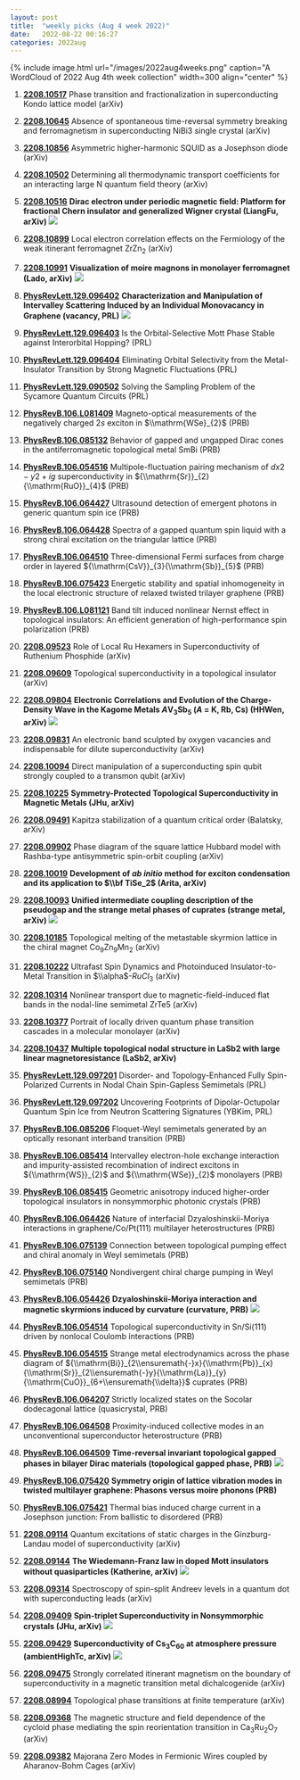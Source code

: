 ```yaml
---
layout: post
title:  "weekly picks (Aug 4 week 2022)"
date:   2022-08-22 00:16:27
categories: 2022aug
---
```


{% include image.html url="/images/2022aug4weeks.png" caption="A WordCloud of 2022 Aug 4th week collection" width=300 align="center" %}


1. **[2208.10517](http://arxiv.org/abs/2208.10517)** Phase transition and fractionalization in superconducting Kondo lattice model (arXiv)

1. **[2208.10645](http://arxiv.org/abs/2208.10645)** Absence of spontaneous time-reversal symmetry breaking and ferromagnetism in superconducting NiBi3 single crystal (arXiv)

1. **[2208.10856](http://arxiv.org/abs/2208.10856)** Asymmetric higher-harmonic SQUID as a Josephson diode (arXiv)

1. **[2208.10502](http://arxiv.org/abs/2208.10502)** Determining all thermodynamic transport coefficients for an interacting large N quantum field theory (arXiv)

1. **[2208.10516](http://arxiv.org/abs/2208.10516)** **Dirac electron under periodic magnetic field: Platform for fractional Chern insulator and generalized Wigner crystal (LiangFu, arXiv)** ![](/images/2208.10516.pdf.jpg)

1. **[2208.10899](http://arxiv.org/abs/2208.10899)** Local electron correlation effects on the Fermiology of the weak itinerant ferromagnet ZrZn$_2$ (arXiv)

1. **[2208.10991](http://arxiv.org/abs/2208.10991)** **Visualization of moire magnons in monolayer ferromagnet (Lado, arXiv)** ![](/images/2208.10991.pdf.jpg)




1. **[PhysRevLett.129.096402](https://link.aps.org/doi/10.1103/PhysRevLett.129.096402)** **Characterization and Manipulation of Intervalley Scattering Induced by an Individual Monovacancy in Graphene (vacancy, PRL)** ![](/images/PhysRevLett.129.096402.pdf.jpg)

1. **[PhysRevLett.129.096403](https://link.aps.org/doi/10.1103/PhysRevLett.129.096403)** Is the Orbital-Selective Mott Phase Stable against Interorbital Hopping? (PRL)

1. **[PhysRevLett.129.096404](https://link.aps.org/doi/10.1103/PhysRevLett.129.096404)** Eliminating Orbital Selectivity from the Metal-Insulator Transition by Strong Magnetic Fluctuations (PRL)

1. **[PhysRevLett.129.090502](https://link.aps.org/doi/10.1103/PhysRevLett.129.090502)** Solving the Sampling Problem of the Sycamore Quantum Circuits (PRL)

1. **[PhysRevB.106.L081409](https://link.aps.org/doi/10.1103/PhysRevB.106.L081409)** Magneto-optical measurements of the negatively charged $2s$ exciton in $\\mathrm{WSe}_{2}$ (PRB)

1. **[PhysRevB.106.085132](https://link.aps.org/doi/10.1103/PhysRevB.106.085132)** Behavior of gapped and ungapped Dirac cones in the antiferromagnetic topological metal SmBi (PRB)

1. **[PhysRevB.106.054516](https://link.aps.org/doi/10.1103/PhysRevB.106.054516)** Multipole-fluctuation pairing mechanism of $dx2-y2 + ig$ superconductivity in ${\\mathrm{Sr}}_{2}{\\mathrm{RuO}}_{4}$ (PRB)

1. **[PhysRevB.106.064427](https://link.aps.org/doi/10.1103/PhysRevB.106.064427)** Ultrasound detection of emergent photons in generic quantum spin ice (PRB)

1. **[PhysRevB.106.064428](https://link.aps.org/doi/10.1103/PhysRevB.106.064428)** Spectra of a gapped quantum spin liquid with a strong chiral excitation on the triangular lattice (PRB)

1. **[PhysRevB.106.064510](https://link.aps.org/doi/10.1103/PhysRevB.106.064510)** Three-dimensional Fermi surfaces from charge order in layered ${\\mathrm{CsV}}_{3}{\\mathrm{Sb}}_{5}$ (PRB)

1. **[PhysRevB.106.075423](https://link.aps.org/doi/10.1103/PhysRevB.106.075423)** Energetic stability and spatial inhomogeneity in the local electronic structure of relaxed twisted trilayer graphene (PRB)

1. **[PhysRevB.106.L081121](https://link.aps.org/doi/10.1103/PhysRevB.106.L081121)** Band tilt induced nonlinear Nernst effect in topological insulators: An efficient generation of high-performance spin polarization (PRB)



1. **[2208.09523](http://arxiv.org/abs/2208.09523)** Role of Local Ru Hexamers in Superconductivity of Ruthenium Phosphide (arXiv)

1. **[2208.09609](http://arxiv.org/abs/2208.09609)** Topological superconductivity in a topological insulator (arXiv)

1. **[2208.09804](http://arxiv.org/abs/2208.09804)** **Electronic Correlations and Evolution of the Charge-Density Wave in the Kagome Metals $A$V$_{3}$Sb$_{5}$ ($A$ = K, Rb, Cs) (HHWen, arXiv)** ![](/images/2208.09804.pdf.jpg)

1. **[2208.09831](http://arxiv.org/abs/2208.09831)** An electronic band sculpted by oxygen vacancies and indispensable for dilute superconductivity (arXiv)

1. **[2208.10094](http://arxiv.org/abs/2208.10094)** Direct manipulation of a superconducting spin qubit strongly coupled to a transmon qubit (arXiv)

1. **[2208.10225](http://arxiv.org/abs/2208.10225)** **Symmetry-Protected Topological Superconductivity in Magnetic Metals (JHu, arXiv)**

1. **[2208.09491](http://arxiv.org/abs/2208.09491)** Kapitza stabilization of a quantum critical order (Balatsky, arXiv)

1. **[2208.09902](http://arxiv.org/abs/2208.09902)** Phase diagram of the square lattice Hubbard model with Rashba-type antisymmetric spin-orbit coupling (arXiv)

1. **[2208.10019](http://arxiv.org/abs/2208.10019)** **Development of $ab ~initio$ method for exciton condensation and its application to $\\bf TiSe_2$ (Arita, arXiv)**

1. **[2208.10093](http://arxiv.org/abs/2208.10093)** **Unified intermediate coupling description of the pseudogap and the strange metal phases of cuprates (strange metal, arXiv)** ![](/images/2208.10093.pdf.jpg)

1. **[2208.10185](http://arxiv.org/abs/2208.10185)** Topological melting of the metastable skyrmion lattice in the chiral magnet Co$_9$Zn$_9$Mn$_2$ (arXiv)

1. **[2208.10222](http://arxiv.org/abs/2208.10222)** Ultrafast Spin Dynamics and Photoinduced Insulator-to-Metal Transition in $\\alpha$-$RuCl_3$ (arXiv)

1. **[2208.10314](http://arxiv.org/abs/2208.10314)** Nonlinear transport due to magnetic-field-induced flat bands in the nodal-line semimetal ZrTe5 (arXiv)

1. **[2208.10377](http://arxiv.org/abs/2208.10377)** Portrait of locally driven quantum phase transition cascades in a molecular monolayer (arXiv)

1. **[2208.10437](http://arxiv.org/abs/2208.10437)** **Multiple topological nodal structure in LaSb2 with large linear magnetoresistance (LaSb2, arXiv)**




1. **[PhysRevLett.129.097201](https://link.aps.org/doi/10.1103/PhysRevLett.129.097201)** Disorder- and Topology-Enhanced Fully Spin-Polarized Currents in Nodal Chain Spin-Gapless Semimetals (PRL)

1. **[PhysRevLett.129.097202](https://link.aps.org/doi/10.1103/PhysRevLett.129.097202)** Uncovering Footprints of Dipolar-Octupolar Quantum Spin Ice from Neutron Scattering Signatures (YBKim, PRL)

1. **[PhysRevB.106.085206](https://link.aps.org/doi/10.1103/PhysRevB.106.085206)** Floquet-Weyl semimetals generated by an optically resonant interband transition (PRB)

1. **[PhysRevB.106.085414](https://link.aps.org/doi/10.1103/PhysRevB.106.085414)** Intervalley electron-hole exchange interaction and impurity-assisted recombination of indirect excitons in ${\\mathrm{WS}}_{2}$ and ${\\mathrm{WSe}}_{2}$ monolayers (PRB)

1. **[PhysRevB.106.085415](https://link.aps.org/doi/10.1103/PhysRevB.106.085415)** Geometric anisotropy induced higher-order topological insulators in nonsymmorphic photonic crystals (PRB)

1. **[PhysRevB.106.064426](https://link.aps.org/doi/10.1103/PhysRevB.106.064426)** Nature of interfacial Dzyaloshinskii-Moriya interactions in graphene/Co/Pt(111) multilayer heterostructures (PRB)

1. **[PhysRevB.106.075139](https://link.aps.org/doi/10.1103/PhysRevB.106.075139)** Connection between topological pumping effect and chiral anomaly in Weyl semimetals (PRB)

1. **[PhysRevB.106.075140](https://link.aps.org/doi/10.1103/PhysRevB.106.075140)** Nondivergent chiral charge pumping in Weyl semimetals (PRB)

1. **[PhysRevB.106.054426](https://link.aps.org/doi/10.1103/PhysRevB.106.054426)** **Dzyaloshinskii-Moriya interaction and magnetic skyrmions induced by curvature (curvature, PRB)** ![](/images/PhysRevB.106.054426.pdf.jpg)

1. **[PhysRevB.106.054514](https://link.aps.org/doi/10.1103/PhysRevB.106.054514)** Topological superconductivity in Sn/Si(111) driven by nonlocal Coulomb interactions (PRB)

1. **[PhysRevB.106.054515](https://link.aps.org/doi/10.1103/PhysRevB.106.054515)** Strange metal electrodynamics across the phase diagram of ${\\mathrm{Bi}}_{2\\ensuremath{-}x}{\\mathrm{Pb}}_{x}{\\mathrm{Sr}}_{2\\ensuremath{-}y}{\\mathrm{La}}_{y}{\\mathrm{CuO}}_{6+\\ensuremath{\\delta}}$ cuprates (PRB)

1. **[PhysRevB.106.064207](https://link.aps.org/doi/10.1103/PhysRevB.106.064207)** Strictly localized states on the Socolar dodecagonal lattice (quasicrystal, PRB)

1. **[PhysRevB.106.064508](https://link.aps.org/doi/10.1103/PhysRevB.106.064508)** Proximity-induced collective modes in an unconventional superconductor heterostructure (PRB)

1. **[PhysRevB.106.064509](https://link.aps.org/doi/10.1103/PhysRevB.106.064509)** **Time-reversal invariant topological gapped phases in bilayer Dirac materials (topological gapped phase, PRB)** ![](/images/PhysRevB.106.064509.pdf.jpg)

1. **[PhysRevB.106.075420](https://link.aps.org/doi/10.1103/PhysRevB.106.075420)** **Symmetry origin of lattice vibration modes in twisted multilayer graphene: Phasons versus moire phonons (PRB)**

1. **[PhysRevB.106.075421](https://link.aps.org/doi/10.1103/PhysRevB.106.075421)** Thermal bias induced charge current in a Josephson junction: From ballistic to disordered (PRB)




1. **[2208.09114](http://arxiv.org/abs/2208.09114)** Quantum excitations of static charges in the Ginzburg-Landau model of superconductivity (arXiv)

1. **[2208.09144](http://arxiv.org/abs/2208.09144)** **The Wiedemann-Franz law in doped Mott insulators without quasiparticles (Katherine, arXiv)** ![](/images/2208.09144.pdf.jpg)

1. **[2208.09314](http://arxiv.org/abs/2208.09314)** Spectroscopy of spin-split Andreev levels in a quantum dot with superconducting leads (arXiv)

1. **[2208.09409](http://arxiv.org/abs/2208.09409)** **Spin-triplet Superconductivity in Nonsymmorphic crystals (JHu, arXiv)** ![](/images/2208.09409.pdf.jpg)

1. **[2208.09429](http://arxiv.org/abs/2208.09429)** **Superconductivity of Cs$_3$C$_{60}$ at atmosphere pressure (ambientHighTc, arXiv)** ![](/images/2208.09429.pdf.jpg)

1. **[2208.09475](http://arxiv.org/abs/2208.09475)** Strongly correlated itinerant magnetism on the boundary of superconductivity in a magnetic transition metal dichalcogenide (arXiv)

1. **[2208.08994](http://arxiv.org/abs/2208.08994)** Topological phase transitions at finite temperature (arXiv)

1. **[2208.09368](http://arxiv.org/abs/2208.09368)** The magnetic structure and field dependence of the cycloid phase mediating the spin reorientation transition in Ca$_3$Ru$_2$O$_7$ (arXiv)

1. **[2208.09382](http://arxiv.org/abs/2208.09382)** Majorana Zero Modes in Fermionic Wires coupled by Aharanov-Bohm Cages (arXiv)
